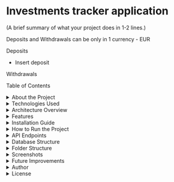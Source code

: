 # Investments tracker application
(A brief summary of what your project does in 1-2 lines.)

Deposits and Withdrawals can be only in 1 currency - EUR

Deposits
- Insert deposit 

Withdrawals


Table of Contents
<details>
<summary>About the Project</summary>
This project is and Investments tracker application, that helps you track your investments.

</details>


<details>
<summary>Technologies Used</summary>

| Layer           | Technology       |
|-----------------|------------------|
| Backend         | Java Spring Boot |
| Database        | MySQL            |
| ORM             | Spring Data JPA  |
| Authentication  | JWT?             |
| Build tools     | Maven            |
| Frontend        | React            |
| Version control | Git              |

</details>


<details>
<summary>Architecture Overview</summary>
Diagram how the app works

</details>


<details>
<summary>Features</summary>
User Registration & Login
JWT Authentication
CRUD Operations
Role-based Authorization
Pagination & Sorting
Swagger API Documentation
Error Handling

</details>


<details>
<summary>Installation Guide</summary>
What is needed to run the project

</details>


<details>
<summary>How to Run the Project</summary>
Backend installation
Frontend installation

</details>


<details>
<summary>API Endpoints</summary>
Create an openapi.json file and automatically generate API docs using Swagger.

| Method  | Endpoint                                      | Description       | Auth required |
|---------|-----------------------------------------------|-------------------|---------------|
| `POST`  | `/deposit/in`                                 | Make a deposit    |               |
| `GET`   | `/deposit/get/from/{fromDate}/to/{toDate}`    | Get deposits      |               |
| `POST`  | `/withdrawal/out`                             | Make a withdrawal |               |
| `GET`   | `/withdrawal/get/from/{fromDate}/to/{toDate}` | Get withdrawals   |               |

</details> 


<details>
<summary>Database Structure</summary>
DB schema

</details>


<details>
<summary>Folder Structure</summary>
Screenshot from IntelliJ

</details>


<details>
<summary>Screenshots</summary>
Home Page
Login Page

</details>


<details>
<summary>Future Improvements</summary>
Add email verification
Dockerize the app
Implement CI/CD
Improve frontend UI

</details>


<details>
<summary>Author</summary>
Your Name: Denis Buserski
LinkedIn: Your Profile
GitHub: Your GitHub

</details>


<details>
<summary>License</summary>
This project is licensed under the MIT License. (ADD MIT)

</details>
